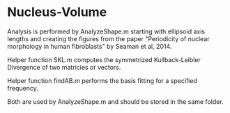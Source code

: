 Nucleus-Volume
==============
Analysis is performed by AnalyzeShape.m starting with ellipsoid axis lengths and creating the figures from the paper "Periodicity of nuclear morphology in human fibroblasts" by Seaman et al, 2014.

Helper function SKL.m computes the symmetrized Kullback-Leibler Divergence of two matricies or vectors.

Helper function findAB.m performs the basis fitting for a specified frequency.

Both are used by AnalyzeShape.m and should be stored in the same folder.

